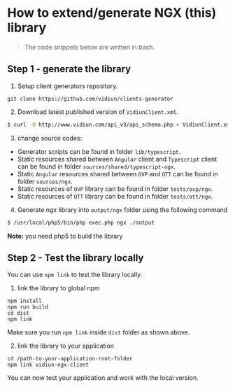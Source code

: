 # How to extend/generate NGX (this) library

> The code snippets below are written in bash.

## Step 1 - generate the library
1. Setup client generators repository.
```
git clone https://github.com/vidiun/clients-generator
```

2. Download latest published version of `VidiunClient.xml`.
```bash
$ curl -O http://www.vidiun.com/api_v3/api_schema.php > VidiunClient.xml
```

3. change source codes:
- Generator scripts can be found in folder `lib/typescript`.
- Static resources shared between `Angular` client and `Typescript` client can be found in folder `sources/shared/typescript-ngx`.
- Static `Angular` resources shared between `OVP` and `OTT` can be found in folder `sources/ngx`.
- Static resources of `OVP` library can be found in folder `tests/ovp/ngx`.
- Static resources of `OTT` library can be found in folder `tests/ott/ngx`.

4. Generate ngx library into `output/ngx` folder using the following command
```bash
$ /usr/local/php5/bin/php exec.php ngx ./output
```
**Note:** you need php5 to build the library


## Step 2 - Test the library locally
You can use `npm link` to test the library locally.

1. link the library to global npm
```
npm install
npm run build
cd dist
npm link
```
Make sure you run `npm link` inside `dist` folder as shown above.

2. link the library to your application
```
cd /path-to-your-application-root-folder
npm link vidiun-ngx-client
```

You can now test your application and work with the local version.
